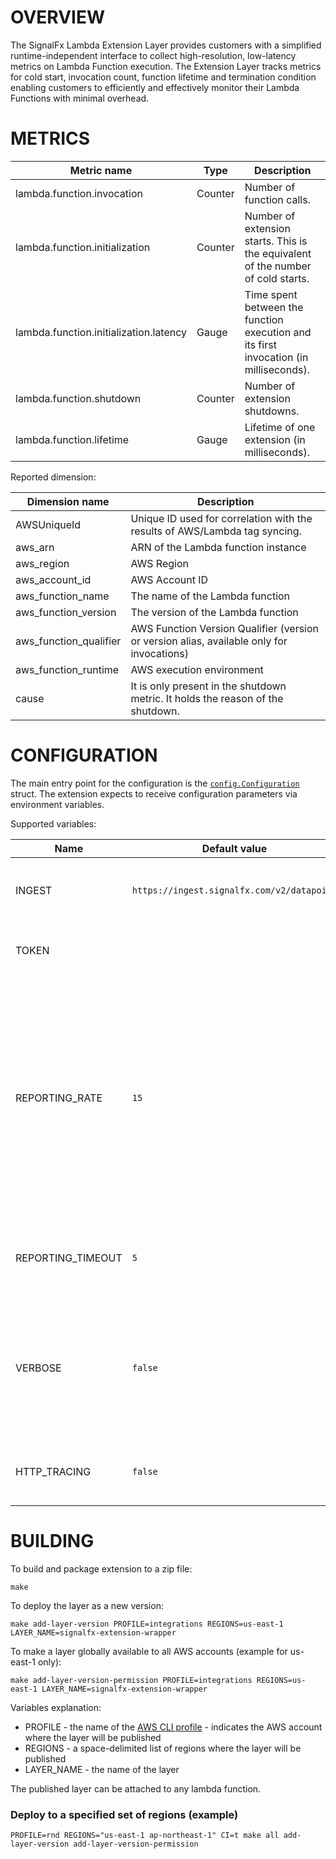 # OVERVIEW

The SignalFx Lambda Extension Layer provides customers with a simplified runtime-independent interface to collect high-resolution, low-latency metrics on Lambda Function execution. The Extension Layer tracks metrics for cold start, invocation count, function lifetime and termination condition enabling customers to efficiently and effectively monitor their Lambda Functions with minimal overhead.

# METRICS

|Metric name|Type|Description|
|---|---|---|
|lambda.function.invocation|Counter|Number of function calls.|
|lambda.function.initialization|Counter|Number of extension starts. This is the equivalent of the number of cold starts.|
|lambda.function.initialization.latency|Gauge|Time spent between the function execution and its first invocation (in milliseconds).|
|lambda.function.shutdown|Counter|Number of extension shutdowns.|
|lambda.function.lifetime|Gauge|Lifetime of one extension (in milliseconds).| 

Reported dimension:

|Dimension name|Description|
|---|---|
|AWSUniqueId|Unique ID used for correlation with the results of AWS/Lambda tag syncing.|
|aws_arn|ARN of the Lambda function instance|
|aws_region|AWS Region|
|aws_account_id|AWS Account ID|
|aws_function_name|The name of the Lambda function|
|aws_function_version|The version of the Lambda function|
|aws_function_qualifier|AWS Function Version Qualifier (version or version alias, available only for invocations)|
|aws_function_runtime|AWS execution environment|
|cause|It is only present in the shutdown metric. It holds the reason of the shutdown.|

# CONFIGURATION

The main entry point for the configuration is the [`config.Configuration`](internal/config/config.go) struct.
The extension expects to receive configuration parameters via environment variables.

Supported variables:

|Name|Default value|Accepted values|Description|
|---|---|---|---|
|INGEST|`https://ingest.signalfx.com/v2/datapoint`|`https://ingest.{REALM}.signalfx.com/v2/datapoint`|A metrics ingest endpoint as described [here](https://developers.signalfx.com/ingest_data_reference.html#tag/Send-Metrics).|
|TOKEN| | |An access token as described [here](https://docs.signalfx.com/en/latest/admin-guide/tokens.html#access-tokens).|
|REPORTING_RATE|`15`|An integer (seconds). Minimum value is 1s.|Specifies how often data points are sent to SignalFx. It could happen that data points are less dense than expected. A possible reason is that the extension does not report counters of 0 value (due to optimization).|  
|REPORTING_TIMEOUT|`5`|An integer (seconds). Minimum value is 1s.|Specifies the time to fail datapoint requests if they don't succeed.|
|VERBOSE|`false`|`true` or `false`|Enables verbose logging. Logs are stored in a CloudWatch Logs group associated with a Lambda function.|
|HTTP_TRACING|`false`|`true` or `false`|Enables detailed logs on HTTP calls to SignalFx.|

# BUILDING

To build and package extension to a zip file:

```
make
```

To deploy the layer as a new version:

```
make add-layer-version PROFILE=integrations REGIONS=us-east-1 LAYER_NAME=signalfx-extension-wrapper
```

To make a layer globally available to all AWS accounts (example for us-east-1 only):

```
make add-layer-version-permission PROFILE=integrations REGIONS=us-east-1 LAYER_NAME=signalfx-extension-wrapper
```

Variables explanation:
* PROFILE - the name of the [AWS CLI profile](https://docs.aws.amazon.com/cli/latest/userguide/cli-configure-profiles.html) - indicates the AWS account where the layer will be published
* REGIONS - a space-delimited list of regions where the layer will be published
* LAYER_NAME - the name of the layer

The published layer can be attached to any lambda function.


### Deploy to a specified set of regions (example)

```
PROFILE=rnd REGIONS="us-east-1 ap-northeast-1" CI=t make all add-layer-version add-layer-version-permission
```
